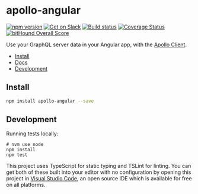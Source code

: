 # apollo-angular

[![npm version](https://badge.fury.io/js/apollo-angular.svg)](https://badge.fury.io/js/apollo-angular)
[![Get on Slack](https://img.shields.io/badge/slack-join-orange.svg)](http://www.apollostack.com/#slack)
[![Build status](https://travis-ci.org/apollostack/apollo-angular.svg?branch=master)](https://travis-ci.org/apollostack/apollo-angular)
[![Coverage Status](https://coveralls.io/repos/github/apollostack/apollo-angular/badge.svg?branch=master)](https://coveralls.io/github/apollostack/apollo-angular?branch=master)
[![bitHound Overall Score](https://www.bithound.io/github/apollostack/apollo-angular/badges/score.svg)](https://www.bithound.io/github/apollostack/apollo-angular)

Use your GraphQL server data in your Angular app, with the [Apollo Client](https://github.com/apollostack/apollo-client).

- [Install](#install)
- [Docs](http://docs.apollostack.com/apollo-client/angular2.html)
- [Development](#development)

## Install

```bash
npm install apollo-angular --save
```

## Development

Running tests locally:

```
# nvm use node
npm install
npm test
```

This project uses TypeScript for static typing and TSLint for linting. You can get both of these built into your editor with no configuration by opening this project in [Visual Studio Code](https://code.visualstudio.com/), an open source IDE which is available for free on all platforms.
